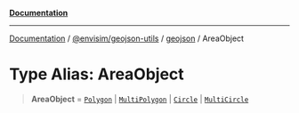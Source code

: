 [**Documentation**](../../../../README.md)

---

[Documentation](../../../../README.md) / [@envisim/geojson-utils](../../README.md) / [geojson](../README.md) / AreaObject

# Type Alias: AreaObject

> **AreaObject** = [`Polygon`](Polygon.md) \| [`MultiPolygon`](MultiPolygon.md) \| [`Circle`](../interfaces/Circle.md) \| [`MultiCircle`](../interfaces/MultiCircle.md)
